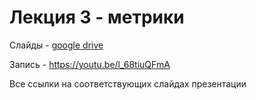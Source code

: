 # Лекция 3 - метрики

Слайды - [google drive](https://docs.google.com/presentation/d/1-CrCMpRoecLnFmC32aNWyd6lGVdWCtGn/edit?usp=sharing&ouid=116385375708859011313&rtpof=true&sd=true)

Запись - https://youtu.be/l_68tiuQFmA

Все ссылки на соответствующих слайдах презентации 
